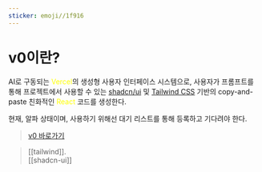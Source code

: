 ```yaml
---
sticker: emoji//1f916
---
```

# v0이란?

AI로 구동되는 <font color="#ffff00">Vercel</font>의 생성형 사용자 인터페이스 시스템으로, 사용자가 프롬프트를 통해 프로젝트에서 사용할 수 있는 [shadcn/ui](https://ui.shadcn.com/) 및 [Tailwind CSS](https://tailwindcss.com/) 기반의 copy-and-paste 친화적인 <font color="#ffff00">React</font> 코드를 생성한다. 

현재, 알파 상태이며, 사용하기 위해선 대기 리스트를 통해 등록하고 기다려야 한다.

> [v0 바로가기](https://v0.dev/)   

> [[tailwind]].  
> [[shadcn-ui]]